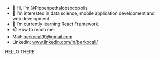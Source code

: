 - 👋 Hi, I’m @Pippenpethalopsocopolis
- 👀 I’m interested in data science, mobile application development and web development.
- 🌱 I’m currently learning React Framework.
- 📫 How to reach me:
- Mail: berkocal99@gmail.com
- Linkedin: www.linkedin.com/in/berkocall/

HELLO THERE
